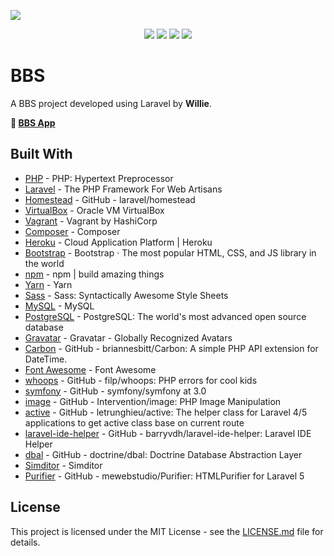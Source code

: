 ![](https://repository-images.githubusercontent.com/191184100/9b36db00-8bd1-11e9-896c-decdfb5c879e)

<p align="center">
  <a href="https://github.com/WillieWangWei"><img src="https://img.shields.io/travis/php-v/WillieWangWei/BBS.svg"></a>
  <a href="https://travis-ci.com/WillieWangWei/Weibo"><img src="https://img.shields.io/travis/com/WillieWangWei/BBS.svg"></a>
  <a href="https://github.com/WillieWangWei"><img src="https://img.shields.io/github/repo-size/WillieWangWei/BBS.svg"></a>
  <a href="https://github.com/WillieWangWei/BBS/blob/master/LICENSE"><img src="https://img.shields.io/github/license/WillieWangWei/bbs.svg"></a>
</p>

# BBS

A BBS project developed using Laravel by **Willie**.

**🎉 [BBS App](https://bbs-willie.herokuapp.com/)**

## Built With

* [PHP](https://php.net/) - PHP: Hypertext Preprocessor
* [Laravel](https://laravel.com/) - The PHP Framework For Web Artisans
* [Homestead](https://github.com/laravel/homestead) - GitHub - laravel/homestead
* [VirtualBox](https://www.virtualbox.org/) - Oracle VM VirtualBox
* [Vagrant](https://www.vagrantup.com/) - Vagrant by HashiCorp
* [Composer](https://getcomposer.org/) - Composer
* [Heroku](https://heroku.com/) - Cloud Application Platform | Heroku
* [Bootstrap](https://getbootstrap.com/) - Bootstrap · The most popular HTML, CSS, and JS library in the world
* [npm](https://www.npmjs.com/) - npm | build amazing things
* [Yarn](https://yarnpkg.com/) - Yarn
* [Sass](https://sass-lang.com/) - Sass: Syntactically Awesome Style Sheets
* [MySQL](https://www.mysql.com/) - MySQL
* [PostgreSQL](https://www.postgresql.org/) - PostgreSQL: The world's most advanced open source database
* [Gravatar](https://en.gravatar.com/) - Gravatar - Globally Recognized Avatars
* [Carbon](https://github.com/briannesbitt/Carbon) - GitHub - briannesbitt/Carbon: A simple PHP API extension for DateTime.
* [Font Awesome](https://fontawesome.com/) - Font Awesome
* [whoops](https://github.com/filp/whoops) - GitHub - filp/whoops: PHP errors for cool kids
* [symfony](https://github.com/symfony/symfony/tree/3.0) - GitHub - symfony/symfony at 3.0
* [image](https://github.com/Intervention/image) - GitHub - Intervention/image: PHP Image Manipulation
* [active](https://github.com/letrunghieu/active) - GitHub - letrunghieu/active: The helper class for Laravel 4/5 applications to get active class base on current route
* [laravel-ide-helper](https://github.com/barryvdh/laravel-ide-helper) - GitHub - barryvdh/laravel-ide-helper: Laravel IDE Helper
* [dbal](https://github.com/doctrine/dbal) - GitHub - doctrine/dbal: Doctrine Database Abstraction Layer
* [Simditor](https://simditor.tower.im/) - Simditor
* [Purifier](https://github.com/mewebstudio/Purifier) - GitHub - mewebstudio/Purifier: HTMLPurifier for Laravel 5

## License

This project is licensed under the MIT License - see the [LICENSE.md](https://github.com/WillieWangWei/BBS/blob/master/LICENSE) file for details.
